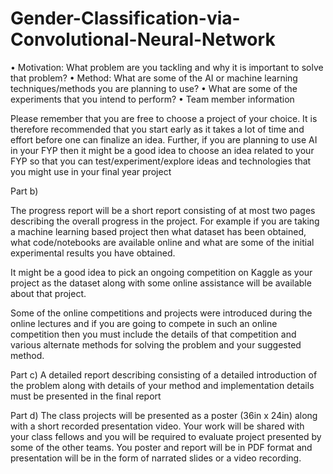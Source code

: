 # Gender-Classification-via-Convolutional-Neural-Network
•	Motivation: What problem are you tackling and why it is important to solve that problem?
•	Method: What are some of the AI or machine learning techniques/methods you are planning to use?
•	What are some of the experiments that you intend to perform?
•	Team member information

Please remember that you are free to choose a project of your choice. It is therefore recommended that you start early as it takes a lot of time and effort before one can finalize an idea. Further, if you are planning to use AI in your FYP then it might be a good idea to choose an idea related to your FYP so that you can test/experiment/explore ideas and technologies that you might use in your final year project

Part b) 

The progress report will be a short report consisting of at most two pages describing the overall progress in the project. For example if you are taking a machine learning based project then what dataset has been obtained, what code/notebooks are available online and what are some of the initial experimental results you have obtained.
 
It might be a good idea to pick an ongoing competition on Kaggle as your project as the dataset along with some online assistance will be available about that project.

Some of the online competitions and projects were introduced during the online lectures and if you are going to compete in such an online competition then you must include the details of that competition and various alternate methods for solving the problem and your suggested method.

Part c) 
A detailed report describing consisting of a detailed introduction of the problem along with details of your method and implementation details must be presented in the final report

Part d) 
The class projects will be presented as a poster (36in x 24in) along with a short recorded presentation video. Your work will be shared with your class fellows and you will be required to evaluate project presented by some of the other teams. You poster and report will be in PDF format and presentation  will be in the form of narrated slides or a video recording.
